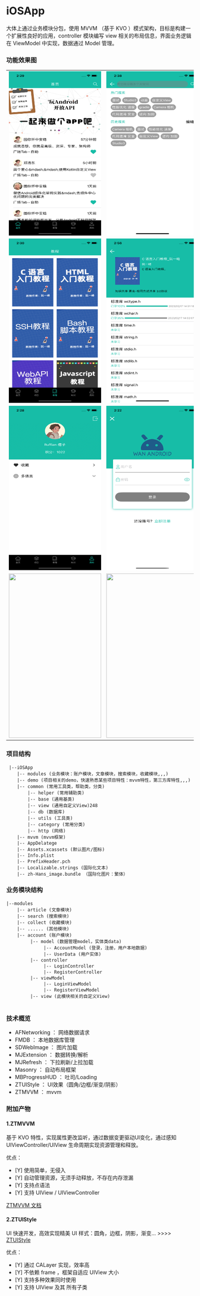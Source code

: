 # iOSApp

大体上通过业务模块分包，使用 MVVM （基于 KVO ）模式架构，目标是构建一个扩展性良好的应用，controller 模块编写 view 相关的布局信息，界面业务逻辑在 ViewModel 中实现，数据通过 Model 管理。


### 功能效果图
|  |  |  |
| --- | --- | --- |
| <img src="screenshot/home.png" width="248px" height="441px"/> | <img src="screenshot/search.png" width="248px" height="441px"/>| <img src="screenshot/project.png" width="248px" height="441px"/> |
| <img src="screenshot/book.png" width="248px" height="441px"/> | <img src="screenshot/book_details.png" width="248px" height="441px"/> | <img src="screenshot/article_details.png" width="248px" height="441px"/> |
| <img src="screenshot/me.png" width="248px" height="441px"/> | <img src="screenshot/login.png" width="248px" height="441px"/> | <img src="screenshot/register.png" width="248px" height="441px"/> |
| <img src="screenshot/home_dark.png" width="248px" height="441px"/> | <img src="screenshot/knowledge_dark.png" width="248px" height="441px"/> | <img src="screenshot/category_dark.png" width="248px" height="441px"/> |


### 项目结构
```
 |--iOSApp
    |-- modules (业务模块：账户模块，文章模块，搜索模块，收藏模块,,,)
    |-- demo (项目相关的demo，快速熟悉某些项目特性：mvvm特性，第三方库特性,,,)
    |-- common (常用工具类，帮助类，分类)
        |-- helper (常用辅助类)
        |-- base (通用基类)
        |-- view (通用自定义View)248
        |-- db (数据库)
        |-- utils (工具类)
        |-- category (常用分类)
        |-- http (网络)
    |-- mvvm (mvvm框架)
    |-- AppDelatege
    |-- Assets.xcassets (默认图片/图标)
    |-- Info.plist
    |-- PrefixHeader.pch
    |-- Localizable.strings (国际化文本)
    |-- zh-Hans_image.bundle （国际化图片：繁体）
```

### 业务模块结构
```
|--modules
    |-- article (文章模块)
    |-- search (搜索模块)
    |-- collect (收藏模块)
    |-- ...... (其他模块)
    |-- account (账户模块)
         |-- model (数据管理model，实体类data)
              |-- AccountModel (登录，注册，用户本地数据)
              |-- UserData (用户实体) 
         |-- controller 
              |-- LoginController  
              |-- RegisterController
         |-- viewModel
              |-- LoginViewModel  
              |-- RegisterViewModel 
         |-- view (此模块相关的自定义View)
    
```

### 技术概览

- AFNetworking ： 网络数据请求
- FMDB ： 本地数据库管理
- SDWebImage ： 图片加载
- MJExtension ： 数据转换/解析
- MJRefresh ： 下拉刷新/上拉加载
- Masonry ： 自动布局框架
- MBProgressHUD ： 吐司/Loading
- ZTUIStyle ： UI效果（圆角/边框/渐变/阴影）
- ZTMVVM ： mvvm

### 附加产物

#### 1.ZTMVVM
        
基于 KVO 特性，实现属性更改监听，通过数据变更驱动UI变化，通过感知 UIViewController/UIView 生命周期实现资源管理和释放。

优点：
- [Y] 使用简单，无侵入
- [Y] 自动管理资源，无须手动释放，不存在内存泄漏
- [Y] 支持点语法
- [Y] 支持 UIView / UIViewController

[ZTMVVM 文档](https://github.com/RuffianZhong/iOSApp/blob/master/README_mvvm.md)

#### 2.ZTUIStyle

UI 快速开发，高效实现精美 UI 样式：圆角，边框，阴影，渐变...  >>>> [ZTUIStyle](https://github.com/RuffianZhong/ZTUIStyle)

优点：
- [Y] 通过 CALayer 实现，效率高
- [Y] 不依赖 frame ，框架自适应 UIView 大小
- [Y] 支持多种效果同时使用
- [Y] 支持 UIView 及其 所有子类

